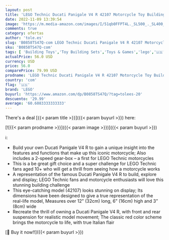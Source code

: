 ```yaml
---
layout: post
title: 'LEGO Technic Ducati Panigale V4 R 42107 Motorcycle Toy Building Kit  Build A Model Motorcycle  Featuring Gearbox and Suspension  646 Pieces  '
date: 2022-11-09 13:39:54
image: 'https://m.media-amazon.com/images/I/51qb0FFPT4L._SL500_._SL400_.jpg'
comments: true
category: ofertas
author: 'tole.es'
slug: 'B0858TS47Q-com LEGO Technic Ducati Panigale V4 R 42107 Motorcycle Toy...'
sku: 'B0858TS47Q-com'
tags: [ 'Building Toys','Toy Building Sets','Toys & Games','lego','🇺🇸', ]
actualPrice: 56.0 USD
currency: USD
price: 56.0
comparePrice: 79.99 USD
prodname: 'LEGO Technic Ducati Panigale V4 R 42107 Motorcycle Toy Building Kit  Build A Model Motorcycle  Featuring Gearbox and Suspension  646 Pieces  '
country: 'com'
flag: '🇺🇸'
brand: 'LEGO'
buyurl: 'https://www.amazon.com/dp/B0858TS47Q/?tag=tolees-20'
descuento: '29.99'
average: '60.6083333333333'
---
```


There's a deal [{{< param title >}}]({{< param buyurl >}})  here:

[![{{< param prodname >}}]({{< param image >}})]({{< param buyurl >}})

ℹ️:

- Build your own Ducati Panigale V4 R to gain a unique insight into the features and functions that make up this iconic motorcycle; Also includes a 2-speed gear-box – a first for LEGO Technic motorcycles
- This is a be great gift choice and a super challenge for LEGO Technic fans aged 10+ who will get a thrill from seeing how a motorcycle works
- A representation of the famous Ducati Panigale V4 R to build, explore and display; LEGO Technic fans and motorcycle enthusiasts will love this stunning building challenge
- This eye-catching model (42107) looks stunning on display; Its dimensions have been designed to give a true representation of the real-life model, Measures over 12” (32cm) long, 6” (16cm) high and 3” (8cm) wide
- Recreate the thrill of owning a Ducati Panigale V4 R, with front and rear suspension for realistic model movement; The classic red color scheme brings the motorcycle to life, with true Italian flair

[🛒 Buy it now!!]({{< param buyurl >}})
